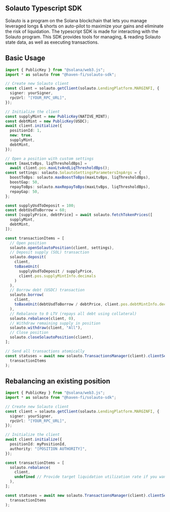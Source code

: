 ## Solauto Typescript SDK

Solauto is a program on the Solana blockchain that lets you manage leveraged longs & shorts on auto-pilot to maximize your gains and eliminate the risk of liquidation. The typescript SDK is made for interacting with the Solauto program. This SDK provides tools for managing, & reading Solauto state data, as well as executing transactions.

## Basic Usage

```typescript
import { PublicKey } from "@solana/web3.js";
import * as solauto from "@haven-fi/solauto-sdk";

// Create new Solauto client
const client = solauto.getClient(solauto.LendingPlatform.MARGINFI, {
  signer: yourSigner,
  rpcUrl: "[YOUR_RPC_URL]",
});

// Initialize the client
const supplyMint = new PublicKey(NATIVE_MINT);
const debtMint = new PublicKey(USDC);
await client.initialize({
  positionId: 1,
  new: true,
  supplyMint,
  debtMint,
});

// Open a position with custom settings
const [maxLtvBps, liqThresholdBps] =
  await client.pos.maxLtvAndLiqThresholdBps();
const settings: solauto.SolautoSettingsParametersInpArgs = {
  boostToBps: solauto.maxBoostToBps(maxLtvBps, liqThresholdBps),
  boostGap: 50,
  repayToBps: solauto.maxRepayToBps(maxLtvBps, liqThresholdBps),
  repayGap: 50,
};

const supplyUsdToDeposit = 100;
const debtUsdToBorrow = 60;
const [supplyPrice, debtPrice] = await solauto.fetchTokenPrices([
  supplyMint,
  debtMint,
]);

const transactionItems = [
  // Open position
  solauto.openSolautoPosition(client, settings),
  // Deposit supply (SOL) transaction
  solauto.deposit(
    client,
    toBaseUnit(
      supplyUsdToDeposit / supplyPrice,
      client.pos.supplyMintInfo.decimals
    )
  ),
  // Borrow debt (USDC) transaction
  solauto.borrow(
    client,
    toBaseUnit(debtUsdToBorrow / debtPrice, client.pos.debtMintInfo.decimals)
  ),
  // Rebalance to 0 LTV (repays all debt using collateral)
  solauto.rebalance(client, 0),
  // Withdraw remaining supply in position
  solauto.withdraw(client, "All"),
  // Close position
  solauto.closeSolautoPosition(client),
];

// Send all transactions atomically
const statuses = await new solauto.TransactionsManager(client).clientSend(
  transactionItems
);
```

## Rebalancing an existing position

```typescript
import { PublicKey } from "@solana/web3.js";
import * as solauto from "@haven-fi/solauto-sdk";

// Create new Solauto client
const client = solauto.getClient(solauto.LendingPlatform.MARGINFI, {
  signer: yourSigner,
  rpcUrl: "[YOUR_RPC_URL]",
});

// Initialize the client
await client.initialize({
  positionId: myPositionId,
  authority: "[POSITION AUTHORITY]",
});

const transactionItems = [
  solauto.rebalance(
    client,
    undefined // Provide target liquidation utilization rate if you want a specific LTV, otherwise it will rebalance according to position's settings (default)
  ),
];

const statuses = await new solauto.TransactionsManager(client).clientSend(
  transactionItems
);
```
